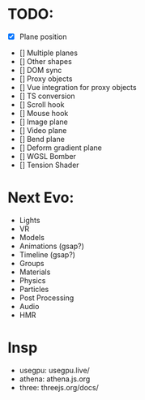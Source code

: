 # TODO:
- [x] Plane position
- [] Multiple planes
- [] Other shapes
- [] DOM sync
- [] Proxy objects
- [] Vue integration for proxy objects
- [] TS conversion
- [] Scroll hook
- [] Mouse hook
- [] Image plane
- [] Video plane
- [] Bend plane
- [] Deform gradient plane
- [] WGSL Bomber
- [] Tension Shader

# Next Evo:
- Lights
- VR
- Models
- Animations (gsap?)
- Timeline (gsap?)
- Groups
- Materials
- Physics
- Particles
- Post Processing
- Audio
- HMR

# Insp
- usegpu: usegpu.live/
- athena: athena.js.org
- three: threejs.org/docs/